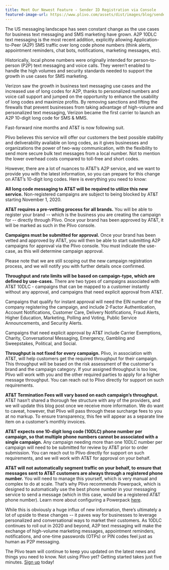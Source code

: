 ```yaml
---
title: Meet Our Newest Feature - Sender ID Registration via Console
featured-image-url: https://www.plivo.com/assets/dist/images/blog/sender-id-reg.png
---
```


The US messaging landscape has seen constant change as the use cases for business text messaging and SMS marketing have grown.  A2P 10DLC text messaging is the most recent addition, explicitly allowing Application-to-Peer (A2P) SMS traffic over long code phone numbers (think alerts, appointment reminders, chat bots, notifications, marketing messages, etc).

Historically, local phone numbers were originally intended for person-to-person (P2P) text messaging and voice calls. They weren’t enabled to handle the high volumes and security standards needed to support the growth in use cases for SMS marketing.  

Verizon saw the growth in business text messaging use cases and the increased use of long codes for A2P, thanks to personalized numbers and voice call support and jumped on the opportunity to enhance the usability of long codes and maximize profits. By removing sanctions and lifting the firewalls that prevent businesses from taking advantage of high-volume and  personalized text messaging, Verizon became the first carrier to launch an A2P 10-digit long code for SMS & MMS. 

Fast-forward nine months and AT&T is now following suit. 

Plivo believes this service will offer our customers the best possible stability and deliverability available on long codes, as it gives businesses and organizations the power of two-way communication, with the flexibility to send more secure bulk text messages from a local number. Not to mention the lower overhead costs compared to toll-free and short codes. 

However, there are a lot of nuances to AT&T’s A2P service, and we want to provide you with the latest information, so you can prepare for this change on AT&T’s 10-digit long codes. Here is everything you need to know:

**All long code messaging to AT&T will be required to utilize this new service.** Non-registered campaigns are subject to being blocked by AT&T starting November 1, 2020.

**AT&T requires a pre-vetting process for all brands.** You will be able to register your brand -- which is the business you are creating the campaign for -- directly through Plivo. Once your brand has been approved by AT&T, it will be marked as such in the Plivo console.

**Campaigns must be submitted for approval.** Once your brand has been vetted and approved by AT&T, you will then be able to start submitting A2P campaigns for approval via the Plivo console. You must indicate the use-case, as this will determine campaign approval.

Please note that we are still scoping out the new campaign registration process, and we will notify you with further details once confirmed.

**Throughput and rate limits will be based on campaign-type, which are defined by use-cases.** There are two types of campaigns associated with AT&T 10DLC - campaigns that can be mapped to a customer instantly without any approval, and campaigns that need explicit approval from AT&T. 

Campaigns that qualify for instant approval will need the EIN number of the company registering the campaign, and include 2-Factor Authentication, Account Notifications, Customer Care, Delivery Notifications, Fraud Alerts, Higher Education, Marketing, Polling and Voting, Public Service Announcements, and Security Alerts.

Campaigns that need explicit approval by AT&T include Carrier Exemptions, Charity, Conversational Messaging, Emergency, Gambling and Sweepstakes, Political, and Social. 

**Throughput is not fixed for every campaign.** Plivo, in association with AT&T, will help customers get the required throughput for their campaign. This throughput will be based on the risk assessment of the customer's brand and the campaign category. If your assigned throughput is too low, Plivo will work with you and the other required parties to  apply for a higher message throughput. You can reach out to Plivo directly for support on such requirements.

**AT&T Termination Fees will vary based on each campaign’s throughput.** AT&T hasn’t shared a thorough fee structure with any of the providers, and we will update this blog post once we receive more information. We do want to caveat, however, that Plivo will pass through these surcharge fees to you at no markup. To ensure transparency, this fee will appear as a separate line item on a customer’s monthly invoices. 

**AT&T expects one 10-digit long code (10DLC) phone number per campaign, so that multiple phone numbers cannot be associated with a single campaign.** Any campaign needing more than one 10DLC number per campaign will need to be submitted for review by AT&T prior to order submission. You can reach out to Plivo directly for support on such requirements, and we will work with AT&T for approval on your behalf.

**AT&T will not automatically segment traffic on your behalf, to ensure that messages sent to AT&T customers are always through a registered phone number.** You will need to manage this yourself, which is very manual and complex to do at scale. That’s why Plivo recommends Powerpack, which is designed to automatically use the best phone number in your messaging service to send a message (which in this case, would be a registered AT&T phone number). Learn more about configuring a Powerpack [here](https://www.plivo.com/docs/sms/powerpack#creating-a-new-powerpack).

While this is obviously a huge influx of new information, there’s ultimately a lot of upside to these changes -- it paves way for businesses to leverage personalized and conversational ways to market their customers. As 10DLC continues to roll out in 2020 and beyond, A2P text messaging will make the exchange of high-volume marketing messages, appointment reminders, notifications, and one-time passwords (OTPs) or PIN codes feel just as human as P2P messaging. 

The Plivo team will continue to keep you updated on the latest news and things you need to know. Not using Plivo yet? Getting started takes just five minutes. [Sign up](https://console.plivo.com/accounts/register/) today!